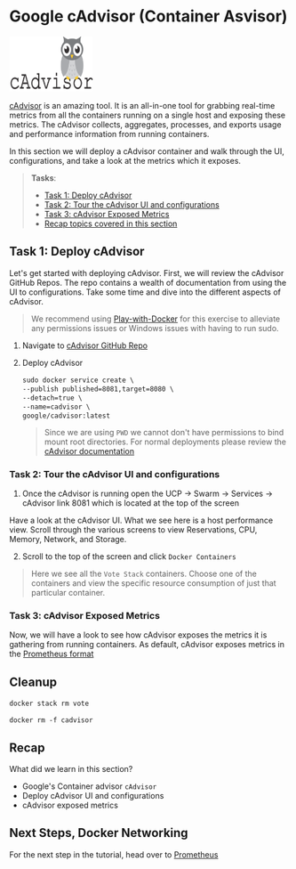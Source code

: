 # Google cAdvisor (Container Asvisor)

<img src="https://raw.githubusercontent.com/56kcloud/Training/master/img/cadvisor-logo.png" alt="cAdvisor Logo" width="150" height="99"> 

[cAdvisor](https://hub.docker.com/r/google/cadvisor/) is an amazing tool. It is an all-in-one tool for grabbing real-time metrics from all the containers running on a single host and exposing these metrics. The cAdvisor collects, aggregates, processes, and exports usage and performance information from running containers.

In this section we will deploy a cAdvisor container and walk through the UI, configurations, and take a look at the metrics which it exposes.

> **Tasks**:
>
>
> * [Task 1: Deploy cAdvisor](#Task_1)
> * [Task 2: Tour the cAdvisor UI and configurations](#Task_2)
> * [Task 3: cAdvisor Exposed Metrics](#Task_3)
> * [Recap topics covered in this section](#Recap)

## <a name="Task_1"></a>Task 1: Deploy cAdvisor

Let's get started with deploying cAdvisor. First, we will review the cAdvisor GitHub Repos. The repo contains a wealth of documentation from using the UI to configurations. Take some time and dive into the different aspects of cAdvisor.

> We recommend using [Play-with-Docker](https://labs.play-with-docker.com/) for this exercise to alleviate any permissions issues or Windows issues with having to run sudo.


1. Navigate to [cAdvisor GitHub Repo](https://github.com/google/cadvisor)


2. Deploy cAdvisor

    ```
    sudo docker service create \
    --publish published=8081,target=8080 \
    --detach=true \
    --name=cadvisor \
    google/cadvisor:latest
    ```

    > Since we are using `PWD` we cannot don't have permissions to bind mount root directories. For normal deployments please review the [cAdvisor documentation](https://github.com/google/cadvisor)

### <a name="Task_2"></a>Task 2: Tour the cAdvisor UI and configurations

1. Once the cAdvisor is running open the UCP -> Swarm -> Services -> cAdvisor link 8081 which is located at the top of the screen

Have a look at the cAdvisor UI. What we see here is a host performance view. Scroll through the various screens to view Reservations, CPU, Memory, Network, and Storage.

2. Scroll to the top of the screen and click `Docker Containers`

> Here we see all the `Vote Stack` containers. Choose one of the containers and view the specific resource consumption of just that particular container.


### <a name="Task_3"></a>Task 3: cAdvisor Exposed Metrics

Now, we will have a look to see how cAdvisor exposes the metrics it is gathering from running containers. As default, cAdvisor exposes metrics in the [Prometheus format](https://prometheus.io/docs/instrumenting/writing_exporters/)

## Cleanup

  ```
  docker stack rm vote
  ```

  ```
  docker rm -f cadvisor
  ``` 

## <a name="Terminology"></a>Recap

What did we learn in this section?

* Google's Container advisor `cAdvisor`
* Deploy cAdvisor UI and configurations
* cAdvisor exposed metrics

## Next Steps, Docker Networking
For the next step in the tutorial, head over to [Prometheus](./monitoring-stack.md)